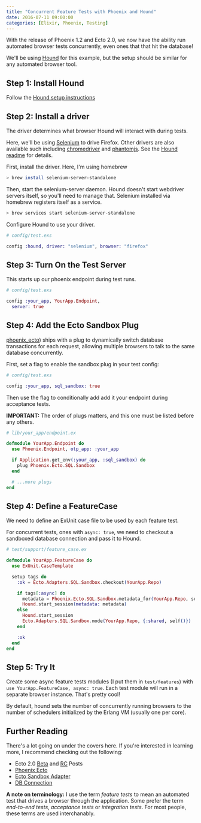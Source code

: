 ```yaml
---
title: "Concurrent Feature Tests with Phoenix and Hound"
date: 2016-07-11 09:00:00
categories: [Elixir, Phoenix, Testing]
---
```


With the release of Phoenix 1.2 and Ecto 2.0, we now have the ability run automated browser tests
concurrently, even ones that that hit the database!

We'll be using [Hound](https://github.com/HashNuke/hound) for this example, but the setup should be
similar for any automated browser tool.

## Step 1: Install Hound

Follow the [Hound setup instructions](https://hexdocs.pm/hound/readme.html#Setup)

## Step 2: Install a driver

The driver determines what browser Hound will interact with during tests.

Here, we'll be using [Selenium](http://www.seleniumhq.org/) to drive Firefox. Other drivers are also
available such including [chromedriver](https://sites.google.com/a/chromium.org/chromedriver/) and
[phantomjs](http://phantomjs.org/). See the [Hound readme](https://hexdocs.pm/hound/readme.html)
for details.

First, install the driver. Here, I'm using homebrew

```sh
> brew install selenium-server-standalone
```

Then, start the selenium-server daemon. Hound doesn't start webdriver servers itself, so you'll need
to manage that. Selenium installed via homebrew registers itself as a service.

```sh
> brew services start selenium-server-standalone
```

Configure Hound to use your driver.

```elixir
# config/test.exs

config :hound, driver: "selenium", browser: "firefox"
```

## Step 3: Turn On the Test Server

This starts up our phoenix endpoint during test runs.

```elixir
# config/test.exs

config :your_app, YourApp.Endpoint,
  server: true
```

## Step 4: Add the Ecto Sandbox Plug

[phoenix_ecto](https://github.com/phoenixframework/phoenix_ecto)) ships with a plug to dynamically
switch database transactions for each request, allowing multiple browsers to talk to the same
database concurrently.

First, set a flag to enable the sandbox plug in your test config:

```elixir
# config/test.exs

config :your_app, sql_sandbox: true
```

Then use the flag to conditionally add add it your endpoint during acceptance tests.

**IMPORTANT:** The order of plugs matters, and this one must be listed before any others.

```elixir
# lib/your_app/endpoint.ex

defmodule YourApp.Endpoint do
  use Phoenix.Endpoint, otp_app: :your_app

  if Application.get_env(:your_app, :sql_sandbox) do
    plug Phoenix.Ecto.SQL.Sandbox
  end

  # ...more plugs
end
```

## Step 4: Define a FeatureCase

We need to define an ExUnit case file to be used by each feature test.

For concurrent tests, ones with `async: true`, we need to checkout a
sandboxed database connection and pass it to Hound.

```elixir
# test/support/feature_case.ex

defmodule YourApp.FeatureCase do
  use ExUnit.CaseTemplate

  setup tags do
    :ok = Ecto.Adapters.SQL.Sandbox.checkout(YourApp.Repo)

    if tags[:async] do
      metadata = Phoenix.Ecto.SQL.Sandbox.metadata_for(YourApp.Repo, self())
      Hound.start_session(metadata: metadata)
    else
      Hound.start_session
      Ecto.Adapters.SQL.Sandbox.mode(YourApp.Repo, {:shared, self()})
    end

    :ok
  end
end
```

## Step 5: Try It

Create some async feature tests modules (I put them in `test/features`) with
`use YourApp.FeatureCase, async: true`. Each test module will run in a separate browser instance.
That's pretty cool!

By default, hound sets the number of concurrently running browsers to the number of schedulers
initialized by the Erlang VM (usually one per core).

## Further Reading

There's a lot going on under the covers here. If you're interested in learning more, I recommend
checking out the following:

  * Ecto 2.0 [Beta](http://blog.plataformatec.com.br/2016/02/ecto-2-0-0-beta-0-is-out/)
  and [RC](http://blog.plataformatec.com.br/2016/04/ecto-2-0-0-rc-is-out/) Posts
  * [Phoenix Ecto](https://github.com/phoenixframework/phoenix_ecto)
  * [Ecto Sandbox Adapter](https://hexdocs.pm/ecto/Ecto.Adapters.SQL.Sandbox.html)
  * [DB Connection](https://hexdocs.pm/db_connection/DBConnection.html)

**A note on terminology:** I use the term _feature tests_ to mean an automated test that drives a
browser through the application. Some prefer the term _end-to-end tests_, _acceptance tests_ or
_integration tests_. For most people, these terms are used interchanably.
